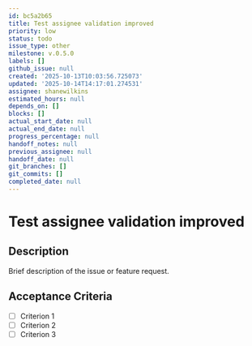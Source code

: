 ```yaml
---
id: bc5a2b65
title: Test assignee validation improved
priority: low
status: todo
issue_type: other
milestone: v.0.5.0
labels: []
github_issue: null
created: '2025-10-13T10:03:56.725073'
updated: '2025-10-14T14:17:01.274531'
assignee: shanewilkins
estimated_hours: null
depends_on: []
blocks: []
actual_start_date: null
actual_end_date: null
progress_percentage: null
handoff_notes: null
previous_assignee: null
handoff_date: null
git_branches: []
git_commits: []
completed_date: null
---
```


# Test assignee validation improved

## Description

Brief description of the issue or feature request.

## Acceptance Criteria

- [ ] Criterion 1
- [ ] Criterion 2
- [ ] Criterion 3